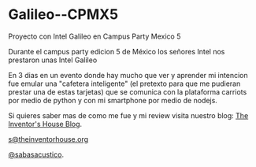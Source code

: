 Galileo--CPMX5
==============

Proyecto con Intel Galileo en Campus Party Mexico 5


Durante el campus party edicion 5 de México los señores Intel nos prestaron unas Intel Galileo

En 3 dias en un evento donde hay mucho que ver y aprender mi intencion fue emular una "cafetera inteligente" (el pretexto para que me pudieran prestar una de estas tarjetas) que se comunica con la plataforma carriots por medio de python y con mi smartphone por medio de nodejs.

Si quieres saber mas de como me fue y mi review visita nuestro blog: [The Inventor's House Blog](blog.theinventorhouse.org/mi-amor-campusero-review-intel-galileo-cpmx5).

s@theinventorhouse.org 

[@sabasacustico](https://twitter.com/Sabasacustico).

